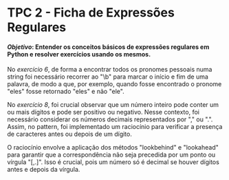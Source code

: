 # TPC 2 - Ficha de Expressões Regulares

#### *Objetivo*: Entender os conceitos básicos de expressões regulares em Python e resolver exercícios usando os mesmos.

No *exercício 6*, de forma a encontrar todos os pronomes pessoais numa string foi necessário recorrer ao "\b" para marcar o início e fim de uma palavra, de modo a que, por exemplo, quando fosse encontrado o pronome "eles" fosse retornado "eles" e não "ele".

No *exercício 8*, foi crucial observar que um número inteiro pode conter um ou mais dígitos e pode ser positivo ou negativo. Nesse contexto, foi necessário considerar os números decimais representados por "," ou ".". Assim, no pattern, foi implementado um raciocínio para verificar a presença de caracteres antes ou depois de um dígito. 

O raciocínio envolve a aplicação dos métodos "lookbehind" e "lookahead" para garantir que a correspondência não seja precedida por um ponto ou vírgula "[,.]". Isso é crucial, pois um número só é decimal se houver dígitos antes e depois da vírgula.

